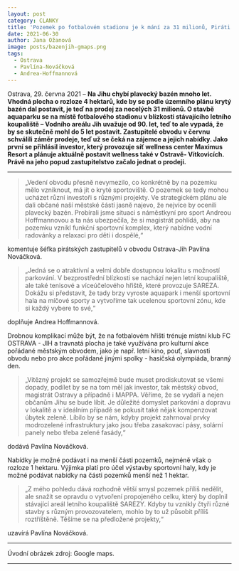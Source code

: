 ```yaml
---
layout: post
category: CLANKY
title: 'Pozemek po fotbalovém stadionu je k mání za 31 milionů, Piráti by tam rádi viděli sportovní komplex s plaveckým bazénem'
date: 2021-06-30
author: Jana Ožanová
image: posts/bazenjih-gmaps.png
tags:
  - Ostrava
  - Pavlína-Nováčková
  - Andrea-Hoffmannová
---
```

Ostrava, 29. června 2021 – **Na Jihu chybí plavecký bazén mnoho let. Vhodná plocha o rozloze 4 hektarů, kde by se podle územního plánu krytý bazén dal postavit, je teď na prodej za necelých 31 milionů. O stavbě aquaparku se na místě fotbalového stadionu v blízkosti stávajícího letního koupaliště – Vodního areálu Jih uvažuje od 90. let, teď to ale vypadá, že by se skutečně mohl do 5 let postavit.  Zastupitelé obvodu v červnu schválili záměr prodeje, teď už se čeká na zájemce a jejich nabídky. Jako první se přihlásil investor, který provozuje síť wellness center Maximus Resort a plánuje aktuálně postavit wellness také v Ostravě- Vítkovicích. Právě na jeho popud zastupitelstvo začalo jednat o prodeji.** 

<hr />

>„Vedení obvodu přesně nevymezilo, co konkrétně by na pozemku mělo vzniknout, má jít o kryté sportoviště. O pozemek se tedy mohou ucházet různí investoři s různými projekty. Ve strategickém plánu ale dali občané naší městské části jasně najevo, že nejvíce by ocenili plavecký bazén. Probírali jsme situaci s náměstkyní pro sport Andreou Hoffmannovou a ta nás ubezpečila, že si magistrát pohlídá, aby na pozemku vznikl funkční sportovní komplex, který nabídne vodní radovánky a relaxaci pro děti i dospělé,“ 

komentuje šéfka pirátských zastupitelů v obvodu Ostrava-Jih Pavlína Nováčková.

>„Jedná se o atraktivní a velmi dobře dostupnou lokalitu s možností parkování. V bezprostřední blízkosti se nachází nejen letní koupaliště, ale také tenisové a víceúčelového hřiště, které provozuje SAREZA. Dokážu si představit, že tady brzy vyroste aquapark i menší sportovní hala na míčové sporty a vytvoříme tak ucelenou sportovní zónu, kde si každý vybere to své,“ 

doplňuje Andrea Hoffmannová.

Drobnou komplikací může být, že na fotbalovém hřišti trénuje místní klub FC OSTRAVA - JIH a travnatá plocha je také využívána pro kulturní akce pořádané městským obvodem, jako je např. letní kino, pouť, slavnosti obvodu nebo pro akce pořádané jinými spolky - hasičská olympiáda, branný den. 

>„Vítězný projekt se samozřejmě bude muset prodiskutovat se všemi dopady, podílet by se na tom měl jak investor, tak městský obvod, magistrát Ostravy a případně i MAPPA. Věříme, že se vydaří a nejen občanům Jihu se bude líbit. Je důležité domyslet parkování a dopravu v lokalitě a v ideálním případě se pokusit také nějak kompenzovat úbytek zeleně. Líbilo by se nám, kdyby projekt zahrnoval prvky modrozelené infrastruktury jako jsou třeba zasakovací pásy, solární panely nebo třeba zelené fasády,“ 

dodává Pavlína Nováčková.

Nabídky je možné podávat i na menší části pozemků, nejméně však o rozloze 1 hektaru. Výjimka platí pro účel výstavby sportovní haly, kdy je možné podávat nabídky na části pozemků menší než 1 hektar. 

>„Z mého pohledu dává rozhodně větší smysl pozemek příliš nedělit, ale snažit se opravdu o vytvoření propojeného celku, který by doplnil stávající areál letního koupaliště SAREZY. Kdyby tu vznikly čtyři různé stavby s různým provozovatelem, mohlo by to už působit příliš roztříštěně. Těšíme se na předložené projekty,“ 

uzavírá Pavlína Nováčková.



---

Úvodní obrázek zdroj: Google maps.

- - -
